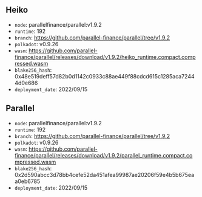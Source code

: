 ## Heiko

- `node`: parallelfinance/parallel:v1.9.2
- `runtime`: 192
- `branch`: https://github.com/parallel-finance/parallel/tree/v1.9.2
- `polkadot`: v0.9.26
- `wasm`: https://github.com/parallel-finance/parallel/releases/download/v1.9.2/heiko_runtime.compact.compressed.wasm
- `blake256_hash`: 0x48e519deff57d82b0d1142c0933c88ae449f88cdcd615c1285aca72444d0e686
- `deployment_date`: 2022/09/15

## Parallel

- `node`: parallelfinance/parallel:v1.9.2
- `runtime`: 192
- `branch`: https://github.com/parallel-finance/parallel/tree/v1.9.2
- `polkadot`: v0.9.26
- `wasm`: https://github.com/parallel-finance/parallel/releases/download/v1.9.2/parallel_runtime.compact.compressed.wasm
- `blake256_hash`: 0x2d590abcc3d78bb4cefe52da451afea99987ae20206f59e4b5b675eaa0eb6785
- `deployment_date`: 2022/09/15
